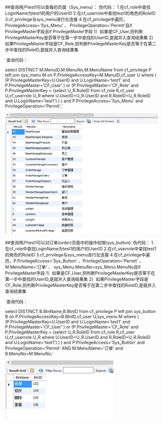 ##查询用户test1可以查看的页面（Sys_menu）：
    伪代码：
    1.在cf_role中查找LoginName为test1的用户的UserID
    2.在cf_userrole中查找test1的角色的RoleID
    3.cf_privilege与sys_menu进行左连接
    4.在cf_privilege中遍历， PrivilegeAccess='Sys_Menu' 、 PrivilegeOperation='Permit'且if PrivilegeMaster字段且if PrivilegeMaster字段
      1）如果是CF_User,则判断PrivilegeMasterKey是否等于在第一步中查找的UserID,是就并入查询结果集
      2）如果PrivilegeMaster字段是CF_Role,则判断PrivilegeMasterKey是否等于在第二步中查找的RoleID,是就并入查询结果集
    

`查询代码：


select  DISTINCT M.MenuID,M.MenuNo,M.MenuName
from cf_privilege P left join sys_menu M on P.PrivilegeAccessKey=M.MenuID,cf_user U
where (
(P.PrivilegeMasterKey=U.UserID and U.LoginName='test1' and P.PrivilegeMaster='CF_User' ) 
or (P.PrivilegeMaster='CF_Role' and P.PrivilegeMasterKey =
(select U_R.RoleID
from cf_role R,cf_user U,cf_userrole U_R 
where U.UserID=U_R.UserID and R.RoleID=U_R.RoleID and U.LoginName='test1')
)
) and P.PrivilegeAccess='Sys_Menu'  and PrivilegeOperation='Permit';`

![p1](images/1.png)


##查询用户test1可以对订单(order)页面中的操作权限(sys_button):
    伪代码：
    1.在cf_role中查找LoginName为test1的用户的UserID
    2.在cf_userrole中查找test1的角色的RoleID
    3.cf_privilege与sys_menu进行左连接
    4.在cf_privilege中遍历，P.PrivilegeAccess='Sys_Button' 、PrivilegeOperation='Permit' 、M.MenuName='订单' 、         sys_Menu.MenuNo=sys_Menu.MenuNo且if PrivilegeMaster字段
      1）如果是CF_User,则判断PrivilegeMasterKey是否等于在第一步中查找的UserID,是就并入查询结果集
      2）如果PrivilegeMaster字段是CF_Role,则判断PrivilegeMasterKey是否等于在第二步中查找的RoleID,是就并入查询结果集
      
      
  

`查询代码：


select DISTINCT B.BtnName,B.BtnID
from cf_privilege P left join sys_button B on P.PrivilegeAccessKey=B.BtnID,cf_user U,sys_menu M 
where (
(P.PrivilegeMasterKey=U.UserID and U.LoginName='test1' and P.PrivilegeMaster='CF_User' ) 
or (P.PrivilegeMaster='CF_Role' and P.PrivilegeMasterKey =
(select U_R.RoleID
from cf_role R,cf_user U,cf_userrole U_R 
where U.UserID=U_R.UserID and R.RoleID=U_R.RoleID and U.LoginName='test1')
)
) and P.PrivilegeAccess='Sys_Button' and PrivilegeOperation='Permit' AND M.MenuName='订单' and B.MenuNo=M.MenuNo;`


![p2](images/2.png)
